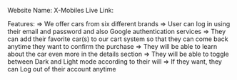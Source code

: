 Website Name: X-Mobiles
Live Link: 

Features:
 => We offer cars from six different brands
 => User can log in using their email and password and also Google authentication services
 => They can add their favorite car(s) to our cart system so that they can come back anytime they want to confirm the purchase
 => They will be able to learn about the car even more in the details section
 => They will be able to toggle between Dark and Light mode according to their will
 => If they want, they can Log out of their account anytime